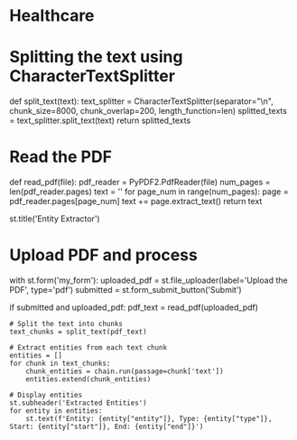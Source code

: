 # Healthcare

# Splitting the text using CharacterTextSplitter
def split_text(text):
    text_splitter = CharacterTextSplitter(separator="\n", chunk_size=8000, chunk_overlap=200, length_function=len)
    splitted_texts = text_splitter.split_text(text)
    return splitted_texts

# Read the PDF
def read_pdf(file):
    pdf_reader = PyPDF2.PdfReader(file)
    num_pages = len(pdf_reader.pages)
    text = ''
    for page_num in range(num_pages):
        page = pdf_reader.pages[page_num]
        text += page.extract_text()
    return text

st.title('Entity Extractor')

# Upload PDF and process
with st.form('my_form'):
    uploaded_pdf = st.file_uploader(label='Upload the PDF', type='pdf')
    submitted = st.form_submit_button('Submit')

if submitted and uploaded_pdf:
    pdf_text = read_pdf(uploaded_pdf)

    # Split the text into chunks
    text_chunks = split_text(pdf_text)

    # Extract entities from each text chunk
    entities = []
    for chunk in text_chunks:
        chunk_entities = chain.run(passage=chunk['text'])
        entities.extend(chunk_entities)

    # Display entities
    st.subheader('Extracted Entities')
    for entity in entities:
        st.text(f'Entity: {entity["entity"]}, Type: {entity["type"]}, Start: {entity["start"]}, End: {entity["end"]}')
